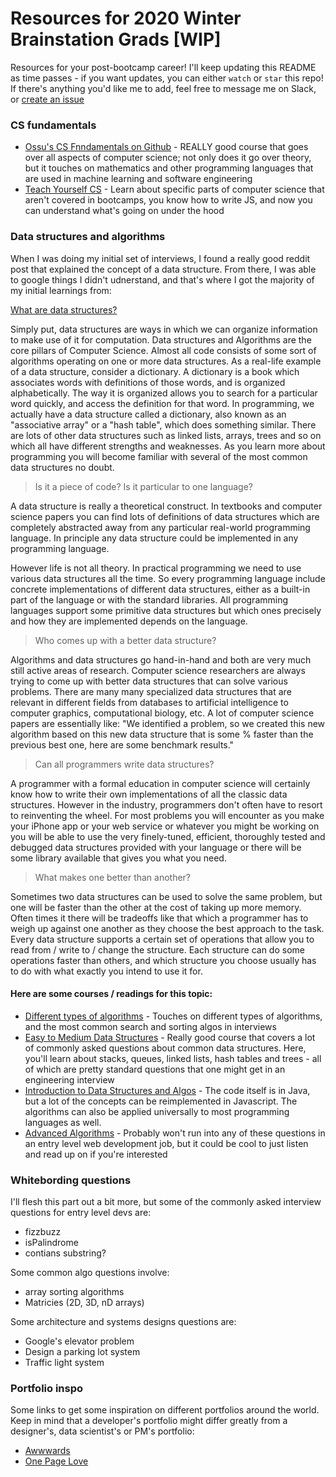 # Resources for 2020 Winter Brainstation Grads [WIP]

Resources for your post-bootcamp career! I'll keep updating this README as time passes - if you want updates, you can either `watch` or `star` this repo! If there's anything you'd like me to add, feel free to message me on Slack, or [create an issue](https://github.com/ben-che/brainstation-winter-2020-resources/issues)

### CS fundamentals
- [Ossu's CS Fnndamentals on Github](https://github.com/ossu/computer-science#core-cs) - REALLY good course that goes over all aspects of computer science; not only does it go over theory, but it touches on mathematics and other programming languages that are used in machine learning and software engineering
- [Teach Yourself CS](https://teachyourselfcs.com/) - Learn about specific parts of computer science that aren't covered in bootcamps, you know how to write JS, and now you can understand what's going on under the hood

### Data structures and algorithms 
When I was doing my initial set of interviews, I found a really good reddit post that explained the concept of a data structure. From there, I was able to google things I didn't udnerstand, and that's where I got the majority of my initial learnings from:

[What are data structures?](https://www.reddit.com/r/learnprogramming/comments/2b16g8/eli5_what_are_data_structures/cj0sx9a/)

Simply put, data structures are ways in which we can organize information to make use of it for computation. Data structures and Algorithms are the core pillars of Computer Science. Almost all code consists of some sort of algorithms operating on one or more data structures. As a real-life example of a data structure, consider a dictionary. A dictionary is a book which associates words with definitions of those words, and is organized alphabetically. The way it is organized allows you to search for a particular word quickly, and access the definition for that word. In programming, we actually have a data structure called a dictionary, also known as an "associative array" or a "hash table", which does something similar. There are lots of other data structures such as linked lists, arrays, trees and so on which all have different strengths and weaknesses. As you learn more about programming you will become familiar with several of the most common data structures no doubt.

> Is it a piece of code? Is it particular to one language?

A data structure is really a theoretical construct. In textbooks and computer science papers you can find lots of definitions of data structures which are completely abstracted away from any particular real-world programming language. In principle any data structure could be implemented in any programming language.

However life is not all theory. In practical programming we need to use various data structures all the time. So every programming language include concrete implementations of different data structures, either as a built-in part of the language or with the standard libraries. All programming languages support some primitive data structures but which ones precisely and how they are implemented depends on the language.

> Who comes up with a better data structure?

Algorithms and data structures go hand-in-hand and both are very much still active areas of research. Computer science researchers are always trying to come up with better data structures that can solve various problems. There are many many specialized data structures that are relevant in different fields from databases to artificial intelligence to computer graphics, computational biology, etc. A lot of computer science papers are essentially like: "We identified a problem, so we created this new algorithm based on this new data structure that is some % faster than the previous best one, here are some benchmark results."

> Can all programmers write data structures?

A programmer with a formal education in computer science will certainly know how to write their own implementations of all the classic data structures. However in the industry, programmers don't often have to resort to reinventing the wheel. For most problems you will encounter as you make your iPhone app or your web service or whatever you might be working on you will be able to use the very finely-tuned, efficient, thoroughly tested and debugged data structures provided with your language or there will be some library available that gives you what you need.

> What makes one better than another?

Sometimes two data structures can be used to solve the same problem, but one will be faster than the other at the cost of taking up more memory. Often times it there will be tradeoffs like that which a programmer has to weigh up against one another as they choose the best approach to the task. Every data structure supports a certain set of operations that allow you to read from / write to / change the structure. Each structure can do some operations faster than others, and which structure you choose usually has to do with what exactly you intend to use it for.

#### Here are some courses / readings for this topic:

- [Different types of algorithms](https://towardsdatascience.com/top-algorithms-and-data-structures-you-really-need-to-know-ab9a2a91c7b5) - Touches on different types of algorithms, and the most common search and sorting algos in interviews
- [Easy to Medium Data Structures](https://www.udemy.com/course/introduction-to-data-structures/) - Really good course that covers a lot of commonly asked questions about common data structures. Here, you'll learn about stacks, queues, linked lists, hash tables and trees - all of which are pretty standard questions that one might get in an engineering interview
- [Introduction to Data Structures and Algos](https://www.coursera.org/learn/algorithms-part1) - The code itself is in Java, but a lot of the concepts can be reimplemented in Javascript. The algorithms can also be applied universally to most programming languages as well.
- [Advanced Algorithms](https://www.coursera.org/learn/algorithms-part2) - Probably won't run into any of these questions in an entry level web development job, but it could be cool to just listen and read up on if you're interested

### Whitebording questions
I'll flesh this part out a bit more, but some of the commonly asked interview questions for entry level devs are:
- fizzbuzz
- isPalindrome
- contians substring?

Some common algo questions involve:
- array sorting algorithms
- Matricies (2D, 3D, nD arrays)

Some architecture and systems designs questions are:
- Google's elevator problem
- Design a parking lot system
- Traffic light system

### Portfolio inspo
Some links to get some inspiration on different portfolios around the world. Keep in mind that a developer's portfolio might differ greatly from a designer's, data scientist's or PM's portfolio:
- [Awwwards](https://www.awwwards.com/)
- [One Page Love](https://onepagelove.com/)


